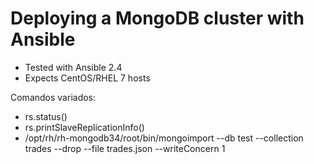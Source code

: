 # Deploying a MongoDB cluster with Ansible

- Tested with Ansible 2.4
- Expects CentOS/RHEL 7 hosts

Comandos variados:

- rs.status()
- rs.printSlaveReplicationInfo()
- /opt/rh/rh-mongodb34/root/bin/mongoimport --db test --collection trades --drop --file trades.json --writeConcern 1
